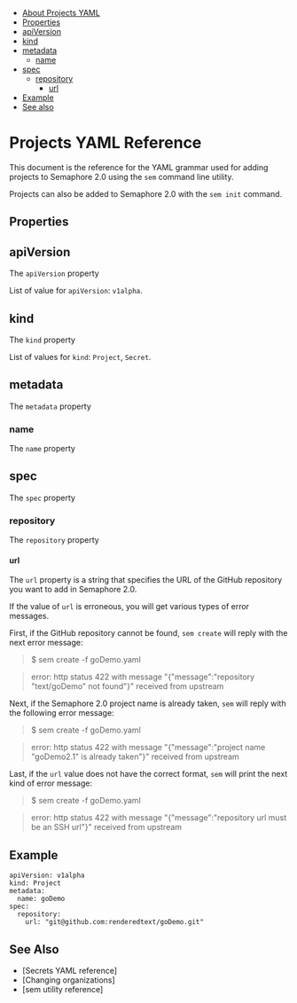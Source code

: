   * [About Projects YAML](#projects-yaml-reference)
  * [Properties](#properties)
  * [apiVersion](#apiversion)
  * [kind](#kind)
  * [metadata](#metadata)
    * [name](#name)
  * [spec](#spec)
    * [repository](#repository)
      * [url](#url)
  * [Example](#example)
  * [See also](#see-also)
 
# Projects YAML Reference

This document is the reference for the YAML grammar used for adding projects
to Semaphore 2.0 using the `sem` command line utility.

Projects can also be added to Semaphore 2.0 with the `sem init` command.

## Properties


## apiVersion

The `apiVersion` property

List of value for `apiVersion`: `v1alpha`.

## kind

The `kind` property

List of values for `kind`: `Project`, `Secret`.

## metadata

The `metadata` property

### name

The `name` property

## spec

The `spec` property

### repository

The `repository` property

#### url

The `url` property is a string that specifies the URL of the GitHub repository
you want to add in Semaphore 2.0.

If the value of `url` is erroneous, you will get various types of error messages.

First, if the GitHub repository cannot be found, `sem create` will reply with the
next error message:

> $ sem create -f goDemo.yaml

> error: http status 422 with message "{"message":"repository \"text/goDemo\" not found"}" received from upstream

Next, if the Semaphore 2.0 project name is already taken, `sem` will reply with
the following error message:

> $ sem create -f goDemo.yaml

> error: http status 422 with message "{"message":"project name \"goDemo2.1\" is already taken"}" received from upstream


Last, if the `url` value does not have the correct format, `sem` will print
the next kind of error message:

> $ sem create -f goDemo.yaml

> error: http status 422 with message "{"message":"repository url must be an SSH url"}" received from upstream


## Example

    apiVersion: v1alpha
    kind: Project
    metadata:
      name: goDemo
    spec:
      repository:
        url: "git@github.com:renderedtext/goDemo.git"

## See Also

   * [Secrets YAML reference]
   * [Changing organizations]
   * [sem utility reference]

